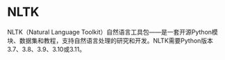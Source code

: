 # NLTK

NLTK（Natural Language Toolkit）自然语言工具包——是一套开源Python模块、数据集和教程，支持自然语言处理的研究和开发。NLTK需要Python版本3.7、3.8、3.9、3.10或3.11。